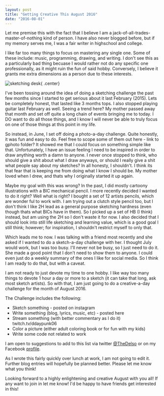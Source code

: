 ```yaml
---
layout: post
title: "Getting Creative This August 2016"
date: "2016-08-01"
---
```


Let me premise this with the fact that I believe I am a jack-of-all-trades-master-of-nothing kind of person. I have also never blogged before, but if my memory serves me, I was a fair writer in highschool and college.

I like far too many things to focus on mastering any single one. Some of these include: music, programming, drawing, and writing. I don't see this as a particularly bad thing becuase I would rather not do any specific one professionally, as it might ruin the fun of said hobby. Conversely, I believe it grants me extra dimensions as a person due to these interests.

![sketching desk](https://c2.staticflickr.com/6/5265/5585565649_9024e700d2_n.jpg){ .center}

I've been tossing around the idea of doing a sketching challenge the past few months since I started to get serious about it last February (2015). Lets be completely honest, that lasted like 3 months tops. I also stopped playing guitar last February as well. Seeing a trend here? My mother passed away that month and set off quite a long chain of events bringing me to today. I DO want to do all those things, and I know I will never be able to truly focus on one of those things at this point in my life.

So instead, in June, I set off doing a photo-a-day challenge. Quite honestly, it was fun and easy to do. Feel free to scope some of them out here - link to gphoto folder? It showed me that I could focus on something simple like that. Unfortunately, I have an issue feeling I need to be inspired in order to draw anything worth a damn to anyone. I never once stopped to think, who should give a shit about what I draw anyways, or should I really give a shit what people say about my sketches? In all honesty, I shouldn't. I think its that fear that is keeping me from doing what I know I should be. My mother loved when I drew, and thats why I originally started it up again.

Maybe my goal with this was wrong? In the past, I did mostly cartoony illustrations with a BIC mechanical pencil. I more recently decided I wanted to do it right? Well what is right? I bought a set of 12 artists pencils, which are wonder ful to work with. I am trying out a clutch style pencil too, but I don't think I like 2H lead as a general purpose sketching hardness (even though thats what BICs have in them). So I picked up a set of HB (I think) instead, but am using the 2H so I don't waste it for now. I also decided that I should look into still life sketching and learning value, which is a good goal I still think; however; for inspiration, I shouldn't restrict myself to only that.

Which leads me to now. I was talking with a friend most recently and she asked if I wanted to do a sketch-a-day challenge with her. I thought July would work, but I was too busy. I'll never not be busy, so I just need to do it. She made a good point that I don't need to show them to anyone. I could even just do a weekly summary of the ones I like for social media. So I think I am ready to do that, but with a caveat.

I am not ready to just devote my time to one hobby. I like way too many things to devote 1 hour a day or more to a sketch (it can take that long, ask most sketch artists). So with that, I am just going to do a creative-a-day challenge for the month of August 2016.

The Challenge includes the following:

* Sketch something - posted on instagram
* Write something (blog, lyrics, music, etc) - posted here
* Stream something (with better commentary as I do it) twitch.tv/ddaypunk06
* Color a picture (either adult coloring book or for fun with my kids)
* Write some code not related to work

I am open to suggestions to add to this list via twitter [@TheDelso](https://twitter.com/TheDelso) or on my Facebook [profile](https://www.facebook.com/TheDelso).

As I wrote this fairly quickly over lunch at work, I am not going to edit it. Further blog entries will hopefully be planned better. Please let me know what you think!

Looking forward to a highly enlightening and creative August with you all! If any want to join in let me know! I'd be happy to have friends get interested in this!
